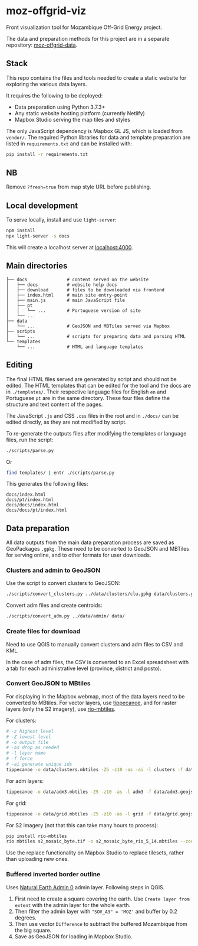 # moz-offgrid-viz
Front visualization tool for Mozambique Off-Grid Energy project.

The data and preparation methods for this project are in a separate repository: [moz-offgrid-data](https://github.com/carderne/moz-offgrid-data).

## Stack
This repo contains the files and tools needed to create a static website for exploring the various data layers.

It requires the following to be deployed:
- Data preparation using Python 3.7.3+
- Any static website hosting platform (currently Netlify)
- Mapbox Studio serving the map tiles and styles

The only JavaScript dependency is Mapbox GL JS, which is loaded from `vendor/`.
The required Python libraries for data and template preparation are listed in `requirements.txt` and can be installed with:
```bash
pip install -r requirements.txt
```

## NB
Remove `?fresh=true` from map style URL before publishing.

## Local development
To serve locally, install and use `light-server`:
```bash
npm install
npx light-server -s docs
```

This will create a localhost server at [localhost:4000](http://localhost:4000).

## Main directories
```
├── docs               # content served on the website
│   ├── docs           # website help docs
│   ├── download       # files to be downloaded via frontend
│   ├── index.html     # main site entry-point
│   ├── main.js        # main JavaScript file
│   ├── pt
│   │   └── ...        # Portuguese version of site
│   └── ...
├── data
│   └── ...            # GeoJSON and MBTiles served via Mapbox
├── scripts
│   └── ...            # scripts for preparing data and parsing HTML
└── templates
    └── ...            # HTML and language templates
```

## Editing
The final HTML files served are generated by script and should not be edited. The HTML templates that can be edited for the tool and the docs are in `./templates/`. Their respective language files for English `en` and Portuguese `pt` are in the same directory. These four files define the structure and text content of the pages.

The JavaScript `.js` and CSS `.css` files in the root and in `./docs/` can be edited directly, as they are not modified by script.

To re-generate the outputs files after modifying the templates or language files, run the script:
```bash
./scripts/parse.py
```

Or
```bash
find templates/ | entr ./scripts/parse.py
```

This generates the following files:
```
docs/index.html
docs/pt/index.html
docs/docs/index.html
docs/docs/pt/index.html
```

## Data preparation
All data outputs from the main data preparation process are saved as GeoPackages `.gpkg`. These need to be converted to GeoJSON and MBTiles for serving online, and to other formats for user downloads.

### Clusters and admin to GeoJSON
Use the script to convert clusters to GeoJSON:
```bash
./scripts/convert_clusters.py ../data/clusters/clu.gpkg data/clusters.geojson
```

Convert adm files and create centroids:
```bash
./scripts/convert_adm.py ../data/admin/ data/
```

### Create files for download
Need to use QGIS to manually convert clusters and adm files to CSV and KML.

In the case of adm files, the CSV is converted to an Excel spreadsheet with a tab for each administrative level (province, district and posto).

### Convert GeoJSON to MBtiles
For displaying in the Mapbox webmap, most of the data layers need to be converted to MBtiles. For vector layers, use [tippecanoe](https://github.com/mapbox/tippecanoe), and for raster layers (only the S2 imagery), use [rio-mbtiles](https://github.com/mapbox/rio-mbtiles).

For clusters:
```bash
# -z highest level
# -Z lowest level
# -o output file
# -as drop as needed
# -l layer name
# -f force
# -ai generate unique ids
tippecanoe -o data/clusters.mbtiles -Z5 -z10 -as -ai -l clusters -f data/clusters.geojson
```

For adm layers:
```bash
tippecanoe -o data/adm3.mbtiles -Z5 -z10 -as -l adm3 -f data/adm3.geojson
```

For grid:
```bash
tippecanoe -o data/grid.mbtiles -Z5 -z10 -as -l grid -f data/grid.geojson
```

For S2 imagery (not that this can take many hours to process):
```bash
pip install rio-mbtiles
rio mbtiles s2_mosaic_byte.tif -o s2_mosaic_byte_rio_5_14.mbtiles --zoom-levels 5..14 -f JPEG --title s2 --src-nodata 0 --dst-nodata 0 -j 4
```

Use the replace functionality on Mapbox Studio to replace tilesets, rather than uploading new ones.

### Buffered inverted border outline
Uses [Natural Earth Admin 0](https://www.naturalearthdata.com/downloads/10m-cultural-vectors/) admin layer. Following steps in QGIS.

1. First need to create a square covering the earth. Use `Create layer from extent` with the admin layer for the whole earth.
2. Then filter the admin layer with `"SOV_A3" = 'MOZ'` and buffer by 0.2 degrees.
3. Then use vector `Difference` to subtract the buffered Mozambique from the big square.
4. Save as GeoJSON for loading in Mapbox Studio.
